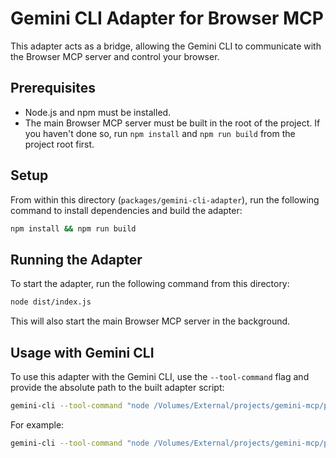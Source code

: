 
# Gemini CLI Adapter for Browser MCP

This adapter acts as a bridge, allowing the Gemini CLI to communicate with the Browser MCP server and control your browser.

## Prerequisites

- Node.js and npm must be installed.
- The main Browser MCP server must be built in the root of the project. If you haven't done so, run `npm install` and `npm run build` from the project root first.

## Setup

From within this directory (`packages/gemini-cli-adapter`), run the following command to install dependencies and build the adapter:

```bash
npm install && npm run build
```

## Running the Adapter

To start the adapter, run the following command from this directory:

```bash
node dist/index.js
```

This will also start the main Browser MCP server in the background.

## Usage with Gemini CLI

To use this adapter with the Gemini CLI, use the `--tool-command` flag and provide the absolute path to the built adapter script:

```bash
gemini-cli --tool-command "node /Volumes/External/projects/gemini-mcp/packages/gemini-cli-adapter/dist/index.js" "Your browser automation prompt here"
```

For example:

```bash
gemini-cli --tool-command "node /Volumes/External/projects/gemini-mcp/packages/gemini-cli-adapter/dist/index.js" "Navigate to wikipedia.org, search for 'Large Language Model', and then take a screenshot."
```
